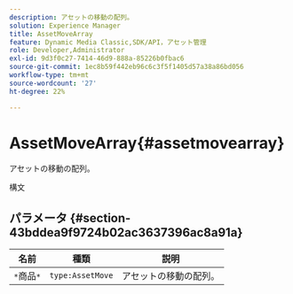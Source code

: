 ```yaml
---
description: アセットの移動の配列。
solution: Experience Manager
title: AssetMoveArray
feature: Dynamic Media Classic,SDK/API，アセット管理
role: Developer,Administrator
exl-id: 9d3f0c27-7414-46d9-888a-85226b0fbac6
source-git-commit: 1ec8b59f442eb96c6c3f5f1405d57a38a86bd056
workflow-type: tm+mt
source-wordcount: '27'
ht-degree: 22%

---
```


# AssetMoveArray{#assetmovearray}

アセットの移動の配列。

構文

## パラメータ {#section-43bddea9f9724b02ac3637396ac8a91a}

| 名前 | 種類 | 説明 |
|---|---|---|
| `*`商品`*` | `type:AssetMove` | アセットの移動の配列。 |
